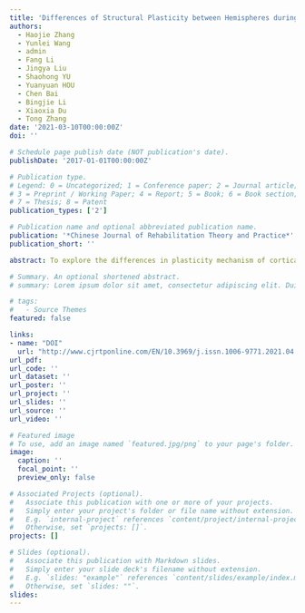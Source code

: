 ```yaml
---
title: 'Differences of Structural Plasticity between Hemispheres during Rehabilitation for Subacute Stroke'
authors:
  - Haojie Zhang
  - Yunlei Wang
  - admin
  - Fang Li
  - Jingya Liu
  - Shaohong YU
  - Yuanyuan HOU
  - Chen Bai
  - Bingjie Li
  - Xiaoxia Du
  - Tong Zhang
date: '2021-03-10T00:00:00Z'
doi: ''

# Schedule page publish date (NOT publication's date).
publishDate: '2017-01-01T00:00:00Z'

# Publication type.
# Legend: 0 = Uncategorized; 1 = Conference paper; 2 = Journal article;
# 3 = Preprint / Working Paper; 4 = Report; 5 = Book; 6 = Book section;
# 7 = Thesis; 8 = Patent
publication_types: ['2']

# Publication name and optional abbreviated publication name.
publication: '*Chinese Journal of Rehabilitation Theory and Practice*'
publication_short: ''

abstract: To explore the differences in plasticity mechanism of cortical structure between hemispheres during rehabilitation for stroke patients at subacute stage. From October 20, 2018 to February 1, 2020, 22 patients with first-onset subcortical ischemic stroke completed the assessments of MRI and clinical evaluation at admission, and after one and two months of rehabilitation. Cortical surface area, thickness, and volume were measured to evaluate cortical structure plasticity. Two-way repeated measures analyses of variance were implemented to estimate dynamic cortical morphology changes and differences between hemispheres. A significant time effect occurred between admission and after one month of rehabilitation for both hemispheres. Cortical surface area, thickness and volume for most regions in both hemispheres gradually decreased, while parahippocampal gyrus thickness and volume increased. The surface area and volume of postcentral gyrus was significant between both hemispheres (F > 4.305, P < 0.05), in which ipsilesional hemisphere was lower than contralesional hemisphere. The reduction of the thickness (r = -0.474, P = 0.026) and volume (r = -0.432, P = 0.044) of postcentral gyrus in ipsilesional hemisphere was negatively correlated with the recovery rate of motor function. There are differences in cortical structure plasticity during stroke rehabilitation between hemispheres. Cortical morphology markedly changes in the first two months poststroke. The greater the reduction in thickness and volume of postcentral gyrus in ipsilesional hemisphere is, the worse the recovery of motor function may be.

# Summary. An optional shortened abstract.
# summary: Lorem ipsum dolor sit amet, consectetur adipiscing elit. Duis posuere tellus ac convallis placerat. Proin tincidunt magna sed ex sollicitudin condimentum.

# tags:
#   - Source Themes
featured: false

links:
- name: "DOI"
  url: "http://www.cjrtponline.com/EN/10.3969/j.issn.1006-9771.2021.04.008"
url_pdf: 
url_code: ''
url_dataset: ''
url_poster: ''
url_project: ''
url_slides: ''
url_source: ''
url_video: ''

# Featured image
# To use, add an image named `featured.jpg/png` to your page's folder.
image:
  caption: ''
  focal_point: ''
  preview_only: false

# Associated Projects (optional).
#   Associate this publication with one or more of your projects.
#   Simply enter your project's folder or file name without extension.
#   E.g. `internal-project` references `content/project/internal-project/index.md`.
#   Otherwise, set `projects: []`.
projects: []

# Slides (optional).
#   Associate this publication with Markdown slides.
#   Simply enter your slide deck's filename without extension.
#   E.g. `slides: "example"` references `content/slides/example/index.md`.
#   Otherwise, set `slides: ""`.
slides:
---
```

